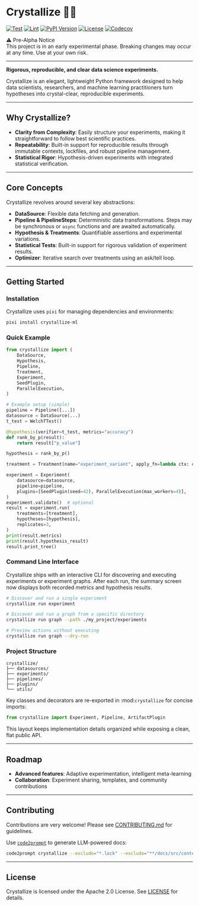 # Crystallize 🧪✨

[![Test](https://github.com/brysontang/crystallize/actions/workflows/test.yml/badge.svg)](https://github.com/brysontang/crystallize/actions/workflows/test.yml)
[![Lint](https://github.com/brysontang/crystallize/actions/workflows/lint.yml/badge.svg)](https://github.com/brysontang/crystallize/actions/workflows/lint.yml)
[![PyPI Version](https://badge.fury.io/py/crystallize-ml.svg)](https://pypi.org/project/crystallize-ml/)
[![License](https://img.shields.io/badge/license-Apache%202.0-blue.svg)](https://github.com/brysontang/crystallize/blob/main/LICENSE)
[![Codecov](https://codecov.io/gh/brysontang/crystallize/branch/main/graph/badge.svg)](https://codecov.io/gh/brysontang/crystallize)

⚠️ Pre-Alpha Notice  
This project is in an early experimental phase. Breaking changes may occur at any time. Use at your own risk.

---

**Rigorous, reproducible, and clear data science experiments.**

Crystallize is an elegant, lightweight Python framework designed to help data scientists, researchers, and machine learning practitioners turn hypotheses into crystal-clear, reproducible experiments.

---

## Why Crystallize?

- **Clarity from Complexity**: Easily structure your experiments, making it straightforward to follow best scientific practices.
- **Repeatability**: Built-in support for reproducible results through immutable contexts, lockfiles, and robust pipeline management.
- **Statistical Rigor**: Hypothesis-driven experiments with integrated statistical verification.

---

## Core Concepts

Crystallize revolves around several key abstractions:

- **DataSource**: Flexible data fetching and generation.
- **Pipeline & PipelineSteps**: Deterministic data transformations. Steps may be
  synchronous or ``async`` functions and are awaited automatically.
- **Hypothesis & Treatments**: Quantifiable assertions and experimental variations.
- **Statistical Tests**: Built-in support for rigorous validation of experiment results.
- **Optimizer**: Iterative search over treatments using an ask/tell loop.

---

## Getting Started

### Installation

Crystallize uses `pixi` for managing dependencies and environments:

```bash
pixi install crystallize-ml
```

### Quick Example

```python
from crystallize import (
    DataSource,
    Hypothesis,
    Pipeline,
    Treatment,
    Experiment,
    SeedPlugin,
    ParallelExecution,
)

# Example setup (simple)
pipeline = Pipeline([...])
datasource = DataSource(...)
t_test = WelchTTest()

@hypothesis(verifier=t_test, metrics="accuracy")
def rank_by_p(result):
    return result["p_value"]

hypothesis = rank_by_p()

treatment = Treatment(name="experiment_variant", apply_fn=lambda ctx: ctx.update({"learning_rate": 0.001}))

experiment = Experiment(
    datasource=datasource,
    pipeline=pipeline,
    plugins=[SeedPlugin(seed=42), ParallelExecution(max_workers=4)],
)
experiment.validate()  # optional
result = experiment.run(
    treatments=[treatment],
    hypotheses=[hypothesis],
    replicates=3,
)
print(result.metrics)
print(result.hypothesis_result)
result.print_tree()
```

### Command Line Interface

Crystallize ships with an interactive CLI for discovering and executing
experiments or experiment graphs. After each run, the summary screen now displays
both recorded metrics and hypothesis results.

```bash
# Discover and run a single experiment
crystallize run experiment

# Discover and run a graph from a specific directory
crystallize run graph --path ./my_project/experiments

# Preview actions without executing
crystallize run graph --dry-run
```

### Project Structure

```
crystallize/
├── datasources/
├── experiments/
├── pipelines/
├── plugins/
└── utils/
```

Key classes and decorators are re-exported in :mod:`crystallize` for concise imports:

```python
from crystallize import Experiment, Pipeline, ArtifactPlugin
```

This layout keeps implementation details organized while exposing a clean, flat public API.

---

## Roadmap

- **Advanced features**: Adaptive experimentation, intelligent meta-learning
- **Collaboration**: Experiment sharing, templates, and community contributions

---

## Contributing

Contributions are very welcome! Please see [CONTRIBUTING.md](CONTRIBUTING.md) for guidelines.

Use [`code2prompt`](https://github.com/mufeedvh/code2prompt) to generate LLM-powered docs:

```bash
code2prompt crystallize --exclude="*.lock" --exclude="**/docs/src/content/docs/reference/*" --exclude="**package-lock.json" --exclude="**CHANGELOG.md"
```

---

## License

Crystallize is licensed under the Apache 2.0 License. See [LICENSE](LICENSE) for details.
